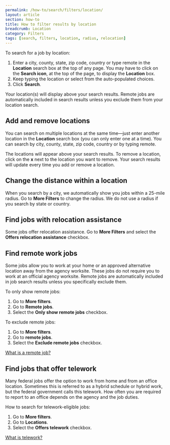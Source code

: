 ```yaml
---
permalink: /how-to/search/filters/location/
layout: article
section: how-to
title: How to filter results by location
breadcrumb: Location
category: Filters
tags: [search, filters, location, radius, relocation]
---
```


To search for a job by location:

1.	Enter a city, county, state, zip code, country or type remote in the **Location** search box at the top of any page. You may have to click on the **Search icon**, at the top of the page, to display the **Location** box.
2.	Keep typing the location or select from the auto-populated choices.
3.	Click **Search**.

Your location(s) will display above your search results. Remote jobs are automatically included in search results unless you exclude them from your location search.

## Add and remove locations
You can search on multiple locations at the same time—just enter another location in the **Location** search box (you can only enter one at a time). You can search by city, county, state, zip code, country or by typing remote. 

The locations will appear above your search results. To remove a location, click on the **x** next to the location you want to remove. Your search results will update every time you add or remove a location. 

## Change the distance within a location
When you search by a city, we automatically show you jobs within a 25-mile radius. Go to **More Filters** to change the radius. We do not use a radius if you search by state or country.

## Find jobs with relocation assistance
Some jobs offer relocation assistance. Go to **More Filters** and select the **Offers relocation assistance** checkbox.

## Find remote work jobs 

Some jobs allow you to work at your home or an approved alternative location away from the agency worksite. These jobs do not require you to work at an official agency worksite. Remote jobs are automatically included in job search results unless you specifically exclude them.  

To only show remote jobs:  

1. Go to **More filters**. 
2. Go to **Remote jobs**. 
3. Select the **Only show remote jobs** checkbox. 

To exclude remote jobs:  

1. Go to **More filters**.
2. Go to **remote jobs**.
3. Select the **Exclude remote jobs** checkbox.

[What is a remote job?](https://www.usajobs.gov/Help/faq/job-announcement/remote/)

## Find jobs that offer telework

Many federal jobs offer the option to work from home and from an office location. Sometimes this is referred to as a hybrid schedule or hybrid work, but the federal government calls this telework. How often you are required to report to an office depends on the agency and the job duties.  

How to search for telework-eligible jobs:

1. Go to **More filters**.
2. Go to **Locations**.
3. Select the **Offers telework** checkbox.

[What is telework?](https://www.usajobs.gov/Help/faq/job-announcement/telework/)
